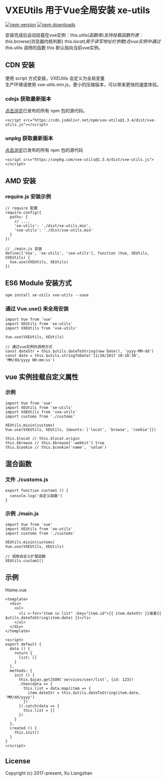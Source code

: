 # VXEUtils 用于Vue全局安装 xe-utils

[![npm version](https://img.shields.io/npm/v/vxe-utils.svg?style=flat-square)](https://www.npmjs.org/package/vxe-utils)
[![npm downloads](https://img.shields.io/npm/dm/vxe-utils.svg?style=flat-square)](http://npm-stat.com/charts.html?package=vxe-utils)

安装完成后自动挂载在vue实例：this.$utils(函数库)   
支持挂载函数列表：this.$browse(浏览器内核判断) this.$locat(用于读写地址栏参数)  
在 vue 实例中通过 this.$utils 调用的函数 this 默认指向当前vue实例。

## CDN 安装
使用 script 方式安装，VXEUtils 会定义为全局变量  
生产环境请使用 vxe-utils.min.js，更小的压缩版本，可以带来更快的速度体验。
### cdnjs 获取最新版本
[点击浏览](https://cdn.jsdelivr.net/npm/vxe-utils/)已发布的所有 npm 包的源代码。
``` shell
<script src="https://cdn.jsdelivr.net/npm/vxe-utils@1.3.4/dist/vxe-utils.js"></script>
```
### unpkg 获取最新版本
[点击浏览](https://unpkg.com/vxe-utils@1.3.4/)已发布的所有 npm 包的源代码
``` shell
<script src="https://unpkg.com/vxe-utils@1.3.4/dist/vxe-utils.js"></script>
```

## AMD 安装
### require.js 安装示例
``` shell
// require 配置
require.config({
  paths: {
    // ...,
    'xe-utils': './dist/xe-utils.min',
    'vxe-utils': './dist/vxe-utils.min'
  }
})

// ./main.js 安装
define(['Vue', 'xe-utils', 'vxe-utils'], function (Vue, XEUtils, VXEUtils) {
  Vue.use(VXEUtils, XEUtils)
})
```

## ES6 Module 安装方式
``` shell
npm install xe-utils vxe-utils --save
```

### 通过 Vue.use() 来全局安装
``` shell
import Vue from 'vue'
import XEUtils from 'xe-utils'
import VXEUtils from 'vxe-utils'

Vue.use(VXEUtils, XEUtils)

// 通过vue实例的调用方式
const dateStr = this.$utils.dateToString(new Date(), 'yyyy-MM-dd')
const date = this.$utils.stringToDate('11/20/2017 10:10:30', 'MM/dd/yyyy HH:mm:ss')
```

## vue 实例挂载自定义属性
### 示例
``` shell
import Vue from 'vue'
import XEUtils from 'xe-utils'
import VXEUtils from 'vxe-utils'
import customs from './customs'

XEUtils.mixin(customs)
Vue.use(VXEUtils, XEUtils, {mounts: ['locat', 'browse', 'cookie']})

this.$locat // this.$locat.origin
this.$browse // this.$browse['-webkit'] true
this.$cookie // this.$cookie('name', 'value')
```

## 混合函数
### 文件 ./customs.js
``` shell
export function custom1 () {
  console.log('自定义函数')
} 
```
### 示例 ./main.js
``` shell
import Vue from 'vue'
import XEUtils from 'xe-utils'
import customs from './customs'

XEUtils.mixin(customs)
Vue.use(VXEUtils, XEUtils)

// 调用自定义扩展函数
XEUtils.custom1()
```

## 示例
Home.vue
``` shell
<template>
  <div>
    <ul>
      <li v-for="item in list" :key="item.id">{{ item.dateStr }}或者{{ $utils.dateToString(item.date) }}</li>
    </ul>
  </div>
</template>

<script>
export default {
  data () {
    return {
      list: []
    }
  },
  methods: {
    init () {
      this.$ajax.getJSON('services/user/list', {id: 123})
      .then(data => {
        this.list = data.map(item => {
          item.dateStr = this.$utils.dateToString(item.date, 'MM/dd/yyyy')
        })
      }).catch(data => {
        this.list = []
      })
    }
  },
  created () {
    this.init()
  }
}
</script>
```

## License
Copyright (c) 2017-present, Xu Liangzhan